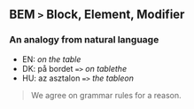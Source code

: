 ## BEM `>` Block, Element, Modifier

### An analogy from natural language

* EN: *on the table*
* DK: på bordet `=>` *on tablethe*
* HU: az asztalon `=>` *the tableon*

> We agree on grammar rules for a reason.
